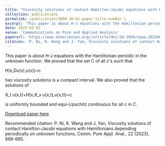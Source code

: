 ```yaml
---
title: "Viscosity solutions of contact Hamilton-Jacobi equations with Hamiltonians depending periodically on unknown functions"
collection: publications
permalink: /publication/2009-10-01-paper-title-number-1
excerpt: 'This paper is about H-J equations with the Hamiltonian periodic in the unknown function.'
date: 2023-02-01
venue: 'Communications on Pure and Applied Analysis'
paperurl: 'https://www.aimsciences.org//article/doi/10.3934/cpaa.2023005'
citation: 'P. Ni, K. Wang and J. Yan, Viscosity solutions of contact Hamilton-Jacobi equations with Hamiltonians depending periodically on unknown functions, Comm. Pure Appl. Anal., 22 (2023), 668-685.'
---
```


This paper is about H-J equations with the Hamiltonian periodic in the unknown function. We proved that the set C of all c's such that

H(x,Du(x),u(x))=c

has viscosity solutions is a compact interval. We also proved that the solutions of

∂_t u(x,t)+H(x,∂_x u(x,t),u(x,t))=c

is uniformly bounded and equi-Lipschitz continuous for all c in C.

[Download paper here](../assets/2.pdf)

Recommended citation: P. Ni, K. Wang and J. Yan, Viscosity solutions of contact Hamilton-Jacobi equations with Hamiltonians depending periodically on unknown functions, Comm. Pure Appl. Anal., 22 (2023), 668-685.
